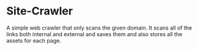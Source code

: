 # Site-Crawler

A simple web crawler that only scans the given domain. It scans all of the links both internal and external and saves them and also stores all the assets for each page. 
